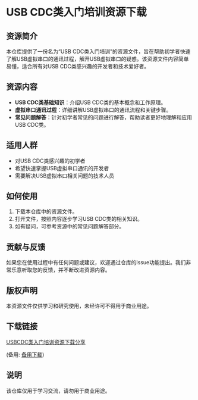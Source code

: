 # USB CDC类入门培训资源下载

## 资源简介

本仓库提供了一份名为“USB CDC类入门培训”的资源文件，旨在帮助初学者快速了解USB虚拟串口的通讯过程，解开USB虚拟串口的疑惑。该资源文件内容简单易懂，适合所有对USB CDC类感兴趣的开发者和技术爱好者。

## 资源内容

- **USB CDC类基础知识**：介绍USB CDC类的基本概念和工作原理。
- **虚拟串口通讯过程**：详细讲解USB虚拟串口的通讯流程和关键步骤。
- **常见问题解答**：针对初学者常见的问题进行解答，帮助读者更好地理解和应用USB CDC类。

## 适用人群

- 对USB CDC类感兴趣的初学者
- 希望快速掌握USB虚拟串口通讯的开发者
- 需要解决USB虚拟串口相关问题的技术人员

## 如何使用

1. 下载本仓库中的资源文件。
2. 打开文件，按照内容逐步学习USB CDC类的相关知识。
3. 如有疑问，可参考资源中的常见问题解答部分。

## 贡献与反馈

如果您在使用过程中有任何问题或建议，欢迎通过仓库的Issue功能提出。我们非常乐意听取您的反馈，并不断改进资源内容。

## 版权声明

本资源文件仅供学习和研究使用，未经许可不得用于商业用途。

## 下载链接
[USBCDC类入门培训资源下载分享](https://pan.quark.cn/s/640ff3ec3405) 

(备用: [备用下载](https://pan.baidu.com/s/11uNltGPKvKBFFdaWHvlG5A?pwd=1234))

## 说明

该仓库仅用于学习交流，请勿用于商业用途。
